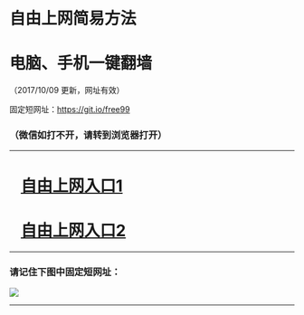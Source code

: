 ﻿# 自由上网简易方法

# 电脑、手机一键翻墙

（2017/10/09 更新，网址有效）

固定短网址：https://git.io/free99

### （微信如打不开，请转到浏览器打开）


***





# &nbsp;&nbsp; <a href="http://ft14318641.fwq-tz-1001.info/fwqtz01.html?t=100900110107 " target="_blank">自由上网入口1</a>
# &nbsp;&nbsp; <a href="http://ft843228331.fwq-tz-1002.info/fwqtz02.html?t=10090019549 " target="_blank">自由上网入口2</a>
***

### 请记住下图中固定短网址：

<img src="https://s3-us-west-2.amazonaws.com/fwq-1001/yjfq-20170905okok.png" /> 


***

